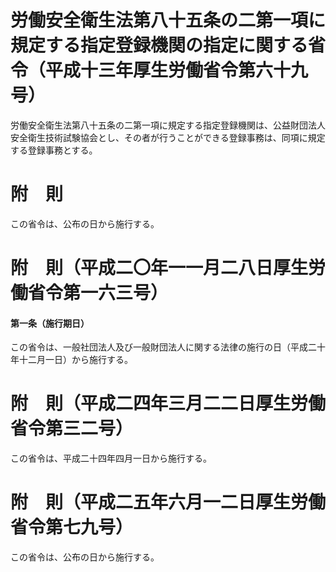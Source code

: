 # 労働安全衛生法第八十五条の二第一項に規定する指定登録機関の指定に関する省令（平成十三年厚生労働省令第六十九号）
労働安全衛生法第八十五条の二第一項に規定する指定登録機関は、公益財団法人安全衛生技術試験協会とし、その者が行うことができる登録事務は、同項に規定する登録事務とする。
# 附　則
この省令は、公布の日から施行する。
# 附　則（平成二〇年一一月二八日厚生労働省令第一六三号）
#### 第一条（施行期日）
この省令は、一般社団法人及び一般財団法人に関する法律の施行の日（平成二十年十二月一日）から施行する。
# 附　則（平成二四年三月二二日厚生労働省令第三二号）
この省令は、平成二十四年四月一日から施行する。
# 附　則（平成二五年六月一二日厚生労働省令第七九号）
この省令は、公布の日から施行する。
